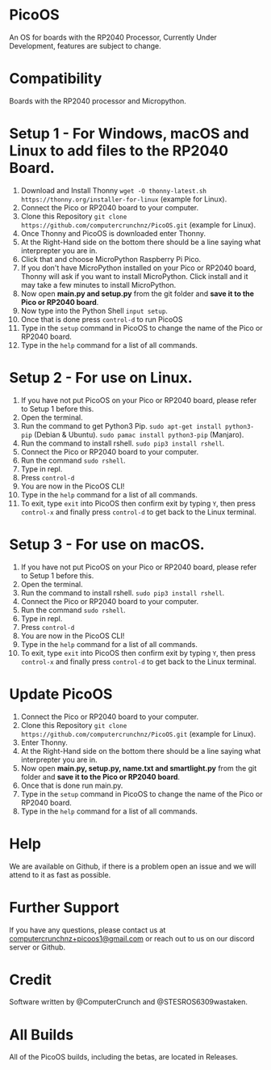 # PicoOS
An OS for boards with the RP2040 Processor, Currently Under Development, features are subject to change.

# Compatibility
Boards with the RP2040 processor and Micropython.

# Setup 1 - For Windows, macOS and Linux to add files to the RP2040 Board.
1) Download and Install Thonny ```wget -O thonny-latest.sh https://thonny.org/installer-for-linux``` (example for Linux).
2) Connect the Pico or RP2040 board to your computer.
3) Clone this Repository ```git clone https://github.com/computercrunchnz/PicoOS.git``` (example for Linux). 
4) Once Thonny and PicoOS is downloaded enter Thonny.
5) At the Right-Hand side on the bottom there should be a line saying what interprepter you are in.
6) Click that and choose MicroPython Raspberry Pi Pico.
7) If you don't have MicroPython installed on your Pico or RP2040 board, Thonny will ask if you want to install MicroPython. Click install and it may take a few minutes to install MicroPython.
8) Now open **main.py and setup.py** from the git folder and **save it to the Pico or RP2040 board**.
9) Now type into the Python Shell ```input setup```.
10) Once that is done press ```control-d``` to run PicoOS
11) Type in the ```setup``` command in PicoOS to change the name of the Pico or RP2040 board.
12) Type in the ```help``` command for a list of all commands.

# Setup 2 - For use on Linux.
1) If you have not put PicoOS on your Pico or RP2040 board, please refer to Setup 1 before this.
2) Open the terminal.
3) Run the command to get Python3 Pip. ```sudo apt-get install python3-pip``` (Debian & Ubuntu). ```sudo pamac install python3-pip``` (Manjaro).
4) Run the command to install rshell. ```sudo pip3 install rshell```.
5) Connect the Pico or RP2040 board to your computer.
6) Run the command ```sudo rshell```.
7) Type in repl.
8) Press ```control-d```
9) You are now in the PicoOS CLI!
10) Type in the ```help``` command for a list of all commands.
11) To exit, type ```exit``` into PicoOS then confirm exit by typing ```Y```, then press ```control-x``` and finally press ```control-d``` to get back to the Linux terminal.

# Setup 3 - For use on macOS.
1) If you have not put PicoOS on your Pico or RP2040 board, please refer to Setup 1 before this.
2) Open the terminal.
3) Run the command to install rshell. ```sudo pip3 install rshell```.
4) Connect the Pico or RP2040 board to your computer.
5) Run the command ```sudo rshell```.
6) Type in repl.
7) Press ```control-d```
8) You are now in the PicoOS CLI!
9) Type in the ```help``` command for a list of all commands.
10) To exit, type ```exit``` into PicoOS then confirm exit by typing ```Y```, then press ```control-x``` and finally press ```control-d``` to get back to the Linux terminal.

# Update PicoOS
1) Connect the Pico or RP2040 board to your computer.
2) Clone this Repository ```git clone https://github.com/computercrunchnz/PicoOS.git``` (example for Linux). 
3) Enter Thonny.
5) At the Right-Hand side on the bottom there should be a line saying what interprepter you are in.
6) Now open **main.py, setup.py, name.txt and smartlight.py** from the git folder and **save it to the Pico or RP2040 board**.
7) Once that is done run main.py.
10) Type in the ```setup``` command in PicoOS to change the name of the Pico or RP2040 board.
11) Type in the ```help``` command for a list of all commands.


# Help
We are available on Github, if there is a problem open an issue and we will attend to it as fast as possible.

# Further Support
If you have any questions, please contact us at computercrunchnz+picoos1@gmail.com or reach out to us on our discord server or Github.

# Credit
Software written by @ComputerCrunch and @STESROS6309wastaken.

# All Builds
All of the PicoOS builds, including the betas, are located in Releases.
